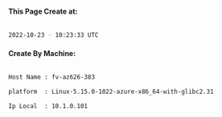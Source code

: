 
   
#### This Page Create at:

```bash

2022-10-23 - 10:23:33 UTC

```

#### Create By Machine:

```bash

Host Name : fv-az626-383

platform  : Linux-5.15.0-1022-azure-x86_64-with-glibc2.31

Ip Local  : 10.1.0.101

```

